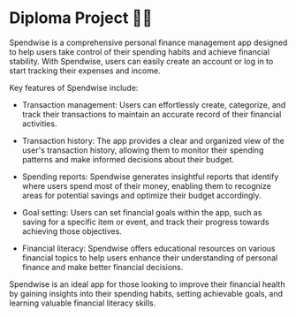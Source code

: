 # Diploma Project 🧑‍🎓

Spendwise is a comprehensive personal finance management app designed to help users take control of their spending habits and achieve financial stability. With Spendwise, users can easily create an account or log in to start tracking their expenses and income.

Key features of Spendwise include:

* Transaction management: Users can effortlessly create, categorize, and track their transactions to maintain an accurate record of their financial activities.

* Transaction history: The app provides a clear and organized view of the user's transaction history, allowing them to monitor their spending patterns and make informed decisions about their budget.

* Spending reports: Spendwise generates insightful reports that identify where users spend most of their money, enabling them to recognize areas for potential savings and optimize their budget accordingly.

* Goal setting: Users can set financial goals within the app, such as saving for a specific item or event, and track their progress towards achieving those objectives.

* Financial literacy: Spendwise offers educational resources on various financial topics to help users enhance their understanding of personal finance and make better financial decisions.

Spendwise is an ideal app for those looking to improve their financial health by gaining insights into their spending habits, setting achievable goals, and learning valuable financial literacy skills.
